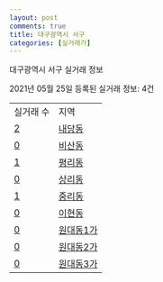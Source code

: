 ```yaml
---
layout: post
comments: true
title: 대구광역시 서구
categories: [실거래가]
---
```


대구광역시 서구 실거래 정보

2021년 05월 25일 등록된 실거래 정보: 4건


<table>
  <tr>
    <td>실거래 수</td>
    <td>지역</td>
  </tr>

  
  <tr>
    <td><a href="2717010100.html">2</a></td>
    <td><a href="2717010100.html">내당동</a></td>
  </tr>
    

  <tr>
    <td><a href="2717010200.html">0</a></td>
    <td><a href="2717010200.html">비산동</a></td>
  </tr>
    

  <tr>
    <td><a href="2717010300.html">1</a></td>
    <td><a href="2717010300.html">평리동</a></td>
  </tr>
    

  <tr>
    <td><a href="2717010400.html">0</a></td>
    <td><a href="2717010400.html">상리동</a></td>
  </tr>
    

  <tr>
    <td><a href="2717010500.html">1</a></td>
    <td><a href="2717010500.html">중리동</a></td>
  </tr>
    

  <tr>
    <td><a href="2717010600.html">0</a></td>
    <td><a href="2717010600.html">이현동</a></td>
  </tr>
    

  <tr>
    <td><a href="2717010700.html">0</a></td>
    <td><a href="2717010700.html">원대동1가</a></td>
  </tr>
    

  <tr>
    <td><a href="2717010800.html">0</a></td>
    <td><a href="2717010800.html">원대동2가</a></td>
  </tr>
    

  <tr>
    <td><a href="2717010900.html">0</a></td>
    <td><a href="2717010900.html">원대동3가</a></td>
  </tr>
    


</table>
    